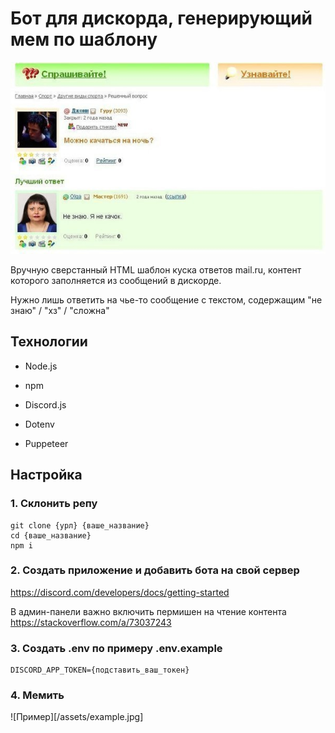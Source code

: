 # Бот для дискорда, генерирующий мем по шаблону

![Оригинал](/assets/origin.jpg)

Вручную сверстанный HTML шаблон куска ответов mail.ru, контент которого заполняется из сообщений в дискорде.

Нужно лишь ответить на чье-то сообщение с текстом, содержащим "не знаю" / "хз" / "сложна"

## Технологии
- Node.js
- npm


- Discord.js
- Dotenv
- Puppeteer

## Настройка

### 1. Склонить репу
```
git clone {урл} {ваше_название}
cd {ваше_название}
npm i
```

### 2. Создать приложение и добавить бота на свой сервер
https://discord.com/developers/docs/getting-started

В админ-панели важно включить пермишен на чтение контента
https://stackoverflow.com/a/73037243

### 3. Создать .env по примеру .env.example
```
DISCORD_APP_TOKEN={подставить_ваш_токен}
```

### 4. Мемить
![Пример][/assets/example.jpg]
